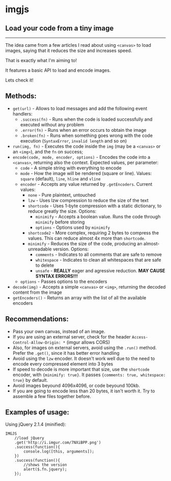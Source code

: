 # imgjs
## Load your code from a tiny image

------------------------------------------

The idea came from a few articles I read about using `<canvas>` to load images, saying that it reduces the size and increases speed.

That is exactly what I'm aiming to!

It features a basic API to load and encode images.

Lets check it!

## Methods:

 - `get(url)` - Allows to load messages and add the following event handlers:
     - `.success(fn)` - Runs when the code is loaded successfully and executed without any problem
     - `.error(fn)` - Runs when an error occurs to obtain the image
     - `.broken(fn)` - Runs when something goes wrong with the code execution (`SyntaxError`, `invalid length` and so on)
 - `run(img, fn)` - Executes the code inside the `img` (may be a `<canvas>` or an `<img>`), and the `fn` on success;
 - `encode(code, mode, encoder, options)` - Encodes the code into a `<canvas>`, returning also the context. Expected values, per parameter:
     - `code` - A simple string with everything to encode
     - `mode` - How the image will be rendered (square or line). Values: `square` (default), `line`, `hline` and `vline`
     - `encoder` - Accepts any value returned by `.getEncoders`. Current values:
         - `none` - Pure plaintext, untouched
         - `lzw` - Uses lzw compression to reduce the size of the text
         - `shortcode` - Uses 1-byte compression with a static dictionary, to reduce greatly the size. Options:
             - `minimify` - Accepts a boolean value. Runs the code through `minimify` before storing
             - `options` - Options used by `minimify`
         - `shortcode2` - More complex, requiring 2 bytes to compress the values. This can reduce almost 4x more than `shortcode`.
         - `minimify` - Reduces the size of the code, producing an almost-unreadable version. Options:
             - `comments` - Indicates to all comments that are safe to remove
             - `whitespace` - Indicates to clean all whitespaces that are safe to delete
             - `unsafe` - **REALLY** eager and agressive reduction. **MAY CAUSE SYNTAX ERRORS!!!**
     - `options` - Passes options to the encoders
 - `decode(img)` - Accepts a simple `<canvas>` or `<img>`, returning the decoded content from the image
 - `getEncoders()` - Returns an array with the list of all the available encoders

## Recommendations:

 - Pass your own canvas, instead of an image.
 - If you are using an external server, check for the header `Access-Control-Allow-Origin: *` (imgur allows CORS)
 - Also, for images on external servers, avoid using the `.run()` method. Prefer the `.get()`, since it has better error handling
 - Avoid using the `lzw` encoder. It doesn't work well due to the need to encode every compressed element into 3 bytes
 - If speed to decode is more important that size, use the `shortcode` encoder, with `{minimify: true}`. It passes `{comments: true, whitespace: true}` by default.
 - Avoid images beyound 4096x4096, or code beyound 100kb.
 - If you are going to encode less than 20 bytes, it isn't worth it. Try to assemble a few files together before.

## Examples of usage:

Using jQuery 2.1.4 (minified):

	IMGJS
		//load jQuery
		.get('http://i.imgur.com/7NXiBPP.png')
		.success(function(){
			console.log([this, arguments]);
		})
		.success(function(){
			//shows the version
			alert($.fn.jquery);
		});

